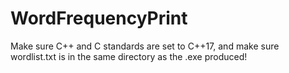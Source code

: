 # WordFrequencyPrint

Make sure C++ and C standards are set to C++17, and make sure wordlist.txt is in the same directory as the .exe produced!
